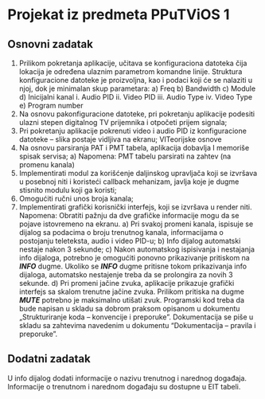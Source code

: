 # Projekat iz predmeta PPuTViOS 1

## Osnovni zadatak
1. Prilikom pokretanja aplikacije, učitava se konfiguraciona datoteka čija lokacija je
određena ulaznim parametrom komandne linije. Struktura konfiguracione datoteke
je proizvoljna, kao i podaci koji će se nalaziti u njoj, dok je minimalan skup
parametara:
a) Freq
b) Bandwidth
c) Module
d) Inicijalni kanal
i. Audio PID
ii. Video PID
iii. Audio Type
iv. Video Type
e) Program number
2. Na osnovu pakonfiguracione datoteke, pri pokretanju aplikacije podesiti ulazni
stepen digitalnog TV prijemnika i otpočeti prijem signala;
3. Pri pokretanju aplikacije pokrenuti video i audio PID iz konfiguracione datoteke –
slika postaje vidljiva na ekranu;
VITeorijske osnove
4. Na osnovu parsiranja PAT i PMT tabela, aplikacija dobavlja I memoriše spisak
servisa;
a) Napomena: PMT tabelu parsirati na zahtev (na promenu kanala)
5. Implementirati modul za korišćenje daljinskog upravljača koji se izvršava u
posebnoj niti i koristeći callback mehanizam, javlja koje je dugme stisnito modulu
koji ga koristi;
6. Omogućiti ručni unos broja kanala;
7. Implementirati grafički korisnički interfejs, koji se izvršava u render niti.
Napomena: Obratiti pažnju da dve grafičke informacije mogu da se pojave
istovremeno na ekranu.
a) Pri svakoj promeni kanala, ispisuje se dijalog sa podacima o broju trenutnog
kanala, informacijama o postojanju teleteksta, audio i video PID-u;
b) Info dijalog automatski nestaje nakon 3 sekunde;
c) Nakon automatskog ispisivanja i nestajanja info dijaloga, potrebno je omogućiti
ponovno prikazivanje pritiskom na ***INFO*** dugme. Ukoliko se ***INFO*** dugme
pritisne tokom prikazivanja info dijaloga, automatsko nestajenje treba da se
prolongira za novih 3 sekunde.
d) Pri promeni jačine zvuka, aplikacije prikazuje grafički interfejs sa skalom
trenutne jačine zvuka. Prilikom pritiska na dugme ***MUTE*** potrebno je
maksimalno utišati zvuk.
Programski kod treba da bude napisan u skladu sa dobrom praksom opisanom u
dokumentu „Strukturiranje koda – konvencije i preporuke”. Dokumentacija se piše u skladu
sa zahtevima navedenim u dokumentu “Dokumentacija – pravila i preporuke”.

## Dodatni zadatak
U info dijalog dodati informacije o nazivu trenutnog i narednog događaja. Informacije o
trenutnom i narednom događaju su dostupne u EIT tabeli.
